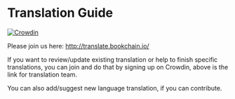 # Translation Guide

[![Crowdin](https://d322cqt584bo4o.cloudfront.net/bookchain/localized.svg)](https://crowdin.com/project/bookchain)

Please join us here: http://translate.bookchain.io/

If you want to review/update existing translation or help to finish specific translations, you can join and do that by signing up on Crowdin, above is the link for translation team.

You can also add/suggest new language translation, if you can contribute.